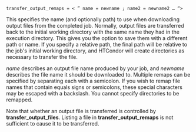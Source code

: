     transfer_output_remaps = < ” name = newname ; name2 = newname2 … “>

This specifies the name (and optionally path) to use when downloading
output files from the completed job. Normally, output files are
transferred back to the initial working directory with the same name
they had in the execution directory. This gives you the option to save
them with a different path or name. If you specify a relative path, the
final path will be relative to the job's initial working directory, and
HTCondor will create directories as necessary to transfer the file.

*name* describes an output file name produced by your job, and *newname*
describes the file name it should be downloaded to. Multiple remaps can
be specified by separating each with a semicolon. If you wish to remap
file names that contain equals signs or semicolons, these special
characters may be escaped with a backslash. You cannot specify
directories to be remapped.

Note that whether an output file is transferred is controlled by
**transfer_output_files**. Listing a file in **transfer_output_remaps**
is not sufficient to cause it to be transferred.
